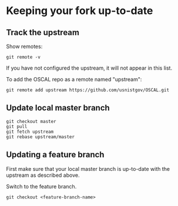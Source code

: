 # Keeping your fork up-to-date

## Track the upstream

Show remotes:
```
git remote -v
```

If you have not configured the upstream, it will not appear in this list.

To add the OSCAL repo as a remote named "upstream":

```
git remote add upstream https://github.com/usnistgov/OSCAL.git
```

## Update local master branch

```
git checkout master
git pull
git fetch upstream
git rebase upstream/master
```

## Updating a feature branch

First make sure that your local master branch is up-to-date with the upstream as described above.

Switch to the feature branch.

```
git checkout <feature-branch-name>
